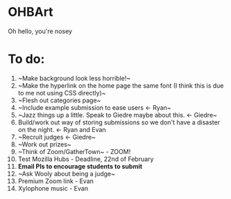 # OHBArt
Oh hello, you're nosey

# To do:
1. ~Make background look less horrible!~
1. ~Make the hyperlink on the home page the same font (I think this is due to me not using CSS directly)~
2. ~Flesh out categories page~
3. ~Include example submission to ease users <- Ryan~
4. ~Jazz things up a little. Speak to Giedre maybe about this. <- Giedre~
5. Build/work out way of storing submissions so we don't have a disaster on the night. <- Ryan and Evan
6. ~Recruit judges <- Giedre~
7. ~Work out prizes~
8. ~Think of Zoom/GatherTown~ - ZOOM!
9. Test Mozilla Hubs - Deadline, 22nd of February
10. **Email PIs to encourage students to submit**
11. ~Ask Wooly about being a judge~
12. Premium Zoom link - Evan
13. Xylophone music - Evan

